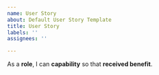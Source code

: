 ```yaml
---
name: User Story
about: Default User Story Template
title: User Story
labels: ''
assignees: ''

---
```


As a **role**, I can **capability** so that **received benefit**.
